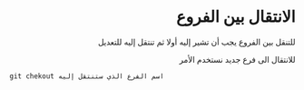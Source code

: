 <div dir="rtl">

# الانتقال بين الفروع

للتنقل بين الفروع يجب أن تشير إليه أولا ثم تنتقل إليه للتعديل 

للانتقال الى فرع جديد نستخدم الأمر 
<div>

<div dir="ltr">

`git chekout اسم الفرع الذي ستنتقل إليه`

<div>